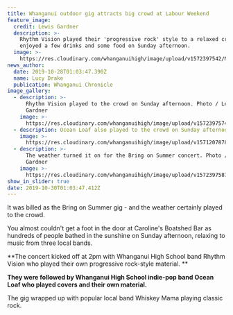 ```yaml
---
title: Whanganui outdoor gig attracts big crowd at Labour Weekend
feature_image:
  credit: Lewis Gardner
  description: >-
    Rhythm Vision played their 'progressive rock' style to a relaxed crowd who
    enjoyed a few drinks and some food on Sunday afternoon. 
  image: >-
    https://res.cloudinary.com/whanganuihigh/image/upload/v1572397542/News/Ocean_Loaf.jpg
news_author:
  date: 2019-10-28T01:03:47.390Z
  name: Lucy Drake
  publication: Whanganui Chronicle
image_gallery:
  - description: >-
      Rhythm Vision played to the crowd on Sunday afternoon. Photo / Lewis
      Gardner
    image: >-
      https://res.cloudinary.com/whanganuihigh/image/upload/v1572397574/News/rhythm_vision.jpg
  - description: Ocean Loaf also played to the crowd on Sunday afternoon.
    image: >-
      https://res.cloudinary.com/whanganuihigh/image/upload/v1571207878/News/72310487_2530533966985586_4739873698243149824_n.jpg
  - description: >-
      The weather turned it on for the Bring on Summer concert. Photo / Lewis
      Gardner
    image: >-
      https://res.cloudinary.com/whanganuihigh/image/upload/v1572397587/News/crowd.jpg
show_in_slider: true
date: 2019-10-30T01:03:47.412Z
---
```

It was billed as the Bring on Summer gig - and the weather certainly played to the crowd.

You almost couldn't get a foot in the door at Caroline's Boatshed Bar as hundreds of people bathed in the sunshine on Sunday afternoon, relaxing to music from three local bands.

**The concert kicked off at 2pm with Whanganui High School band Rhythm Vision who played their own progressive rock-style material.**

**They were followed by Whanganui High School indie-pop band Ocean Loaf who played covers and their own material.**

The gig wrapped up with popular local band Whiskey Mama playing classic rock.
